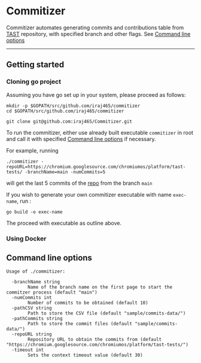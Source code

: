 # Commitizer

Commitizer automates generating commits and contributions table from [TAST](https://chromium.googlesource.com/chromiumos/platform/tast/) repository, with specified branch and other flags. See [Command line options](#command-line-options)

---
## Getting started

### Cloning go project

Assuming you have go set up in your system, please proceed as follows:

```
mkdir -p $GOPATH/src/github.com/iraj465/commitizer
cd $GOPATH/src/github.com/iraj465/commitizer

git clone git@github.com:iraj465/Commitizer.git
```

To run the commitizer, either use already built executable `commitizer` in root and call it with specified [Command line options](#command-line-options) if necessary.

For example, running 
```
./commitizer -repoURL=https://chromium.googlesource.com/chromiumos/platform/tast-tests/ -branchName=main -numCommits=5
```
will get the last 5 commits of the [repo](https://chromium.googlesource.com/chromiumos/platform/tast-tests/) from the branch `main`

If you wish to generate your own commitizer executable with name `exec-name`, run :

```
go build -o exec-name
```
The proceed with executable as outline above.

### Using Docker


## Command line options


```
Usage of ./commitizer:

  -branchName string
        Name of the branch name on the first page to start the commitzer process (default "main")
  -numCommits int
        Number of commits to be obtained (default 10)
  -pathCSV string
        Path to store the CSV file (default "sample/commits-data/")
  -pathCommits string
        Path to store the commit files (default "sample/commits-data/")
  -repoURL string
        Repository URL to obtain the commits from (default "https://chromium.googlesource.com/chromiumos/platform/tast-tests/")
  -timeout int
        Sets the context timeout value (default 30)
```
